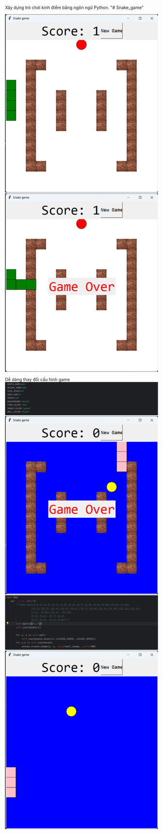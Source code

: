 Xây dựng trò chơi kinh điểm bằng ngôn ngữ Python.
"# Snake_game" 


![snake1.png](picture_in_game%2Fsnake1.png)
![snake2.png](picture_in_game%2Fsnake2.png)

Dễ dàng thay đổi cấu hình game
![snake3.png](picture_in_game%2Fsnake3.png)
![snake4.png](picture_in_game%2Fsnake4.png)
![snake5.png](picture_in_game%2Fsnake5.png)
![snake6.png](picture_in_game%2Fsnake6.png)
